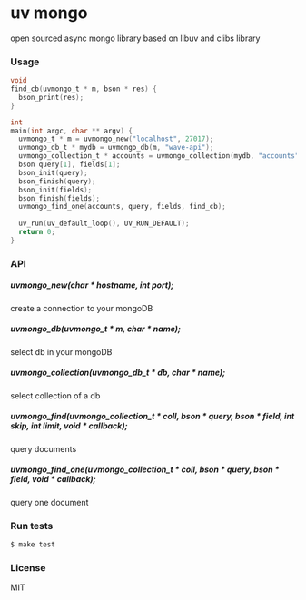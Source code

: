 
uv mongo
================

open sourced async mongo library based on libuv and clibs library

### Usage
```c
void
find_cb(uvmongo_t * m, bson * res) {
  bson_print(res);
}

int
main(int argc, char ** argv) {
  uvmongo_t * m = uvmongo_new("localhost", 27017);
  uvmongo_db_t * mydb = uvmongo_db(m, "wave-api");
  uvmongo_collection_t * accounts = uvmongo_collection(mydb, "accounts");
  bson query[1], fields[1];
  bson_init(query);
  bson_finish(query);
  bson_init(fields);
  bson_finish(fields);
  uvmongo_find_one(accounts, query, fields, find_cb);
  
  uv_run(uv_default_loop(), UV_RUN_DEFAULT);
  return 0;
}
```


### API
##### uvmongo_new(char * hostname, int port);
create a connection to your mongoDB

##### uvmongo_db(uvmongo_t * m, char * name);
select db in your mongoDB

##### uvmongo_collection(uvmongo_db_t * db, char * name);
select collection of a db

##### uvmongo_find(uvmongo_collection_t * coll, bson * query, bson * field, int skip, int limit, void * callback);
query documents

##### uvmongo_find_one(uvmongo_collection_t * coll, bson * query, bson * field, void * callback);
query one document


### Run tests
```sh
$ make test
```

### License
MIT